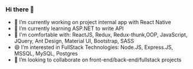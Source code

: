 ### Hi there 👋

- 🔭 I’m currently working on project internal app with React Native
- 🌱 I’m currently learning ASP.NET to write API
- 🌱 I'm comfortable with: ReactJS, Redux, Redux-thunk,OOP, JavaScript, JQuery, Ant Design, Material UI, Bootstrap, SASS
- 😄 I’m interested in FullStack Technologies: Node.JS, Express.JS, MSSQL, MySQL, Postgres
- 👯 I’m looking to collaborate on front-end/back-end/fullstack projects


